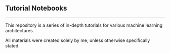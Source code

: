 ## Tutorial Notebooks
-------
This repository is a series of in-depth tutorials for various machine learning architectures.

All materials were created solely by me, unless otherwise specifically stated.
